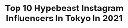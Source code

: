 ---
title: Top 10 Hypebeast Instagram Influencers In Tokyo In 2021
description: >-
  Find top hypebeast Instagram influencers in Tokyo in 2021. Most popular hashtags: #hypebeast #japan #moodygrams #discovertokyo.
platform: Instagram
hits: 33
text_top: Identify the top-rated Instagram profiles on inBeat.
text_bottom: Our database has 33 Instagram influencers like this in Tokyo, Japan for you to pitch.
profiles:
  - username: "djnedtek"
    fullname: >-
      DJ NEDTEK
    bio: >-
      Japan based🇯🇵 OPEN FORMAT DJ⏯ FREELANCE PHOTOGRAPHER📸 My photography @illmatek_
    location: "Japan"
    followers: 9395
    engagement: 448
    commentsToLikes: 0.183810
    id: ck0w2h3fzocc00i190mxjyx5b
    verified: false
    hashtags: "#newmusic, #createexplore, #osaka, #djlive"
  - username: "withindestructiondm"
    fullname: >-
      Within Destruction
    bio: >-
      Slovenia, Europe. 🎤- @dusknecrosis 🥁- @x_yung_luke_x 🎸- @francescofiligoi @howieplaysguitar
    location: "Japan"
    followers: 64266
    engagement: 330
    commentsToLikes: 0.020657
    id: ck5c4ybwe2db90i11px8rqk06
    verified: true
    hashtags: "#hustle, #swag, #sugoi, #newsingle"
  - username: "nickelpack"
    fullname: >-
      Kenta Hayashi
    bio: >-
      🏠≫Tokyo,Japan 📷≫OLYMPUS.OM-D E-M5Mark II 🔥≫Nightphotography 😍≫Light trails / Panning shot
    location: "Japan"
    followers: 11392
    engagement: 4779
    commentsToLikes: 0.017884
    id: ck5zuzfzq3bcb0i14uzzoytr6
    verified: false
    hashtags: "#amazing, #shotsdelight, #citygrammers, #japandailies"
  - username: "japan"
    fullname: >-
      @japan
    bio: >-
      Share your Japan experience by tagging @Japan and #lovinjapan to be featured.
    location: "Japan"
    followers: 129995
    engagement: 339
    commentsToLikes: 0.008321
    id: ck55om9dr8n6p0i119vwb7hdp
    verified: false
    hashtags: "#hellofrom, #visitjapan, #wheninjapan, #tokyocameraclub"
  - username: "k319w"
    fullname: >-
      Kazumi Watanabe
    bio: >-
      Let me take your hand to the world you haven’t seen
    location: "Japan"
    followers: 26520
    engagement: 297
    commentsToLikes: 0.011349
    id: ck0txuny8kiah0i191837fdf7
    verified: false
    hashtags: "#depthobsessed, #travelphotography, #japan, #weekly"
  - username: "blancomxm"
    fullname: >-
      Blanco MxM
    bio: >-
      DarKhO mXm アニメとマンガ Blanco : We learn from the past to understand the present and change the future #Anime_Blanco_MxM 漫画家 #JP Page Facebook :
    location: "Japan"
    followers: 4481
    engagement: 1127
    commentsToLikes: 0.172663
    id: ck6tjy2ci3mmm0j71hxe4gic7
    verified: false
    hashtags: "#manga, #animesketches, #artwork, #tanaka"
  - username: "lupus_solum"
    fullname: >-
      lupus
    bio: >-
      camping Journey 🏕 Jeep Wrangler interior Scandinavian design coffee ☕︎ コメント フォローお気軽にどうぞ⛰
    location: "Japan"
    followers: 5814
    engagement: 1666
    commentsToLikes: 0.011341
    id: ck5q637t2vrar0i11izk9o3x8
    verified: false
    hashtags: "#instagramjapan, #instagram, #sonyalpha, #streets"
  - username: "ssym.ry"
    fullname: >-
      SHIMO.®
    bio: >-
      JPN🇯🇵'96🗓 Tokyo🗼 Fashion ♻️ Sneaker 🙏Please follow me🙏 @_nextreet_
    location: "Japan"
    followers: 14459
    engagement: 461
    commentsToLikes: 0.023609
    id: ck8tdknt63pao0j78ct3jbv0m
    verified: false
    hashtags: "#povoutfit, #newbalance993, #jjjjound, #stayhome"
  - username: "ldn2hk"
    fullname: >-
      LDN2HK
    bio: >-
      • Global #Fashion & #Streetwear Curator • London•Oslo•TX•HK•NYC•LA•#Tokyo • @Visionarism APAC Division • Inquiries. Landy@visionarism.com
    location: "Japan"
    followers: 120628
    engagement: 88
    commentsToLikes: 0.036453
    id: ck0vy6arf2fmn0i1921qggb7t
    verified: false
    hashtags: "#sacaiblazer, #brkicks, #complexkicks, #lvsupreme"
  - username: "_kevin.douglas_"
    fullname: >-
      KD
    bio: >-
      📍Tokyo, Japan 🗼🇯🇵 📷 @sonyalpha A7II 📫 therelentlesskd1112@gmail.com 📱DM for Business and Rates
    location: "Japan"
    followers: 5886
    engagement: 1349
    commentsToLikes: 0.071030
    id: ck5ciona6t26y0i11vd1zm6ky
    verified: false
    hashtags: "#visualmobs, #portraitpage, #portrait, #earth"
---